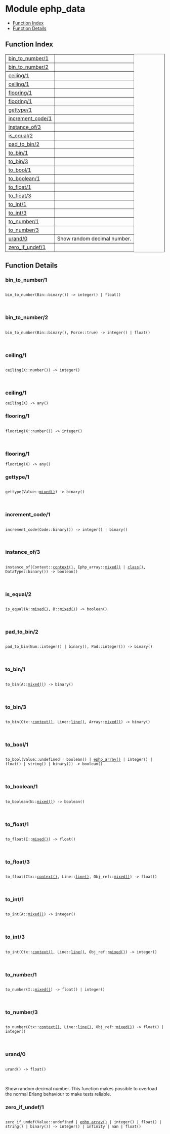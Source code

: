 

# Module ephp_data #
* [Function Index](#index)
* [Function Details](#functions)

<a name="index"></a>

## Function Index ##


<table width="100%" border="1" cellspacing="0" cellpadding="2" summary="function index"><tr><td valign="top"><a href="#bin_to_number-1">bin_to_number/1</a></td><td></td></tr><tr><td valign="top"><a href="#bin_to_number-2">bin_to_number/2</a></td><td></td></tr><tr><td valign="top"><a href="#ceiling-1">ceiling/1</a></td><td></td></tr><tr><td valign="top"><a href="#ceiling-1">ceiling/1</a></td><td></td></tr><tr><td valign="top"><a href="#flooring-1">flooring/1</a></td><td></td></tr><tr><td valign="top"><a href="#flooring-1">flooring/1</a></td><td></td></tr><tr><td valign="top"><a href="#gettype-1">gettype/1</a></td><td></td></tr><tr><td valign="top"><a href="#increment_code-1">increment_code/1</a></td><td></td></tr><tr><td valign="top"><a href="#instance_of-3">instance_of/3</a></td><td></td></tr><tr><td valign="top"><a href="#is_equal-2">is_equal/2</a></td><td></td></tr><tr><td valign="top"><a href="#pad_to_bin-2">pad_to_bin/2</a></td><td></td></tr><tr><td valign="top"><a href="#to_bin-1">to_bin/1</a></td><td></td></tr><tr><td valign="top"><a href="#to_bin-3">to_bin/3</a></td><td></td></tr><tr><td valign="top"><a href="#to_bool-1">to_bool/1</a></td><td></td></tr><tr><td valign="top"><a href="#to_boolean-1">to_boolean/1</a></td><td></td></tr><tr><td valign="top"><a href="#to_float-1">to_float/1</a></td><td></td></tr><tr><td valign="top"><a href="#to_float-3">to_float/3</a></td><td></td></tr><tr><td valign="top"><a href="#to_int-1">to_int/1</a></td><td></td></tr><tr><td valign="top"><a href="#to_int-3">to_int/3</a></td><td></td></tr><tr><td valign="top"><a href="#to_number-1">to_number/1</a></td><td></td></tr><tr><td valign="top"><a href="#to_number-3">to_number/3</a></td><td></td></tr><tr><td valign="top"><a href="#urand-0">urand/0</a></td><td>Show random decimal number.</td></tr><tr><td valign="top"><a href="#zero_if_undef-1">zero_if_undef/1</a></td><td></td></tr></table>


<a name="functions"></a>

## Function Details ##

<a name="bin_to_number-1"></a>

### bin_to_number/1 ###

<pre><code>
bin_to_number(Bin::binary()) -&gt; integer() | float()
</code></pre>
<br />

<a name="bin_to_number-2"></a>

### bin_to_number/2 ###

<pre><code>
bin_to_number(Bin::binary(), Force::true) -&gt; integer() | float()
</code></pre>
<br />

<a name="ceiling-1"></a>

### ceiling/1 ###

<pre><code>
ceiling(X::number()) -&gt; integer()
</code></pre>
<br />

<a name="ceiling-1"></a>

### ceiling/1 ###

`ceiling(X) -> any()`

<a name="flooring-1"></a>

### flooring/1 ###

<pre><code>
flooring(X::number()) -&gt; integer()
</code></pre>
<br />

<a name="flooring-1"></a>

### flooring/1 ###

`flooring(X) -> any()`

<a name="gettype-1"></a>

### gettype/1 ###

<pre><code>
gettype(Value::<a href="#type-mixed">mixed()</a>) -&gt; binary()
</code></pre>
<br />

<a name="increment_code-1"></a>

### increment_code/1 ###

<pre><code>
increment_code(Code::binary()) -&gt; integer() | binary()
</code></pre>
<br />

<a name="instance_of-3"></a>

### instance_of/3 ###

<pre><code>
instance_of(Context::<a href="#type-context">context()</a>, Ephp_array::<a href="#type-mixed">mixed()</a> | <a href="#type-class">class()</a>, DataType::binary()) -&gt; boolean()
</code></pre>
<br />

<a name="is_equal-2"></a>

### is_equal/2 ###

<pre><code>
is_equal(A::<a href="#type-mixed">mixed()</a>, B::<a href="#type-mixed">mixed()</a>) -&gt; boolean()
</code></pre>
<br />

<a name="pad_to_bin-2"></a>

### pad_to_bin/2 ###

<pre><code>
pad_to_bin(Num::integer() | binary(), Pad::integer()) -&gt; binary()
</code></pre>
<br />

<a name="to_bin-1"></a>

### to_bin/1 ###

<pre><code>
to_bin(A::<a href="#type-mixed">mixed()</a>) -&gt; binary()
</code></pre>
<br />

<a name="to_bin-3"></a>

### to_bin/3 ###

<pre><code>
to_bin(Ctx::<a href="#type-context">context()</a>, Line::<a href="#type-line">line()</a>, Array::<a href="#type-mixed">mixed()</a>) -&gt; binary()
</code></pre>
<br />

<a name="to_bool-1"></a>

### to_bool/1 ###

<pre><code>
to_bool(Value::undefined | boolean() | <a href="#type-ephp_array">ephp_array()</a> | integer() | float() | string() | binary()) -&gt; boolean()
</code></pre>
<br />

<a name="to_boolean-1"></a>

### to_boolean/1 ###

<pre><code>
to_boolean(N::<a href="#type-mixed">mixed()</a>) -&gt; boolean()
</code></pre>
<br />

<a name="to_float-1"></a>

### to_float/1 ###

<pre><code>
to_float(I::<a href="#type-mixed">mixed()</a>) -&gt; float()
</code></pre>
<br />

<a name="to_float-3"></a>

### to_float/3 ###

<pre><code>
to_float(Ctx::<a href="#type-context">context()</a>, Line::<a href="#type-line">line()</a>, Obj_ref::<a href="#type-mixed">mixed()</a>) -&gt; float()
</code></pre>
<br />

<a name="to_int-1"></a>

### to_int/1 ###

<pre><code>
to_int(A::<a href="#type-mixed">mixed()</a>) -&gt; integer()
</code></pre>
<br />

<a name="to_int-3"></a>

### to_int/3 ###

<pre><code>
to_int(Ctx::<a href="#type-context">context()</a>, Line::<a href="#type-line">line()</a>, Obj_ref::<a href="#type-mixed">mixed()</a>) -&gt; integer()
</code></pre>
<br />

<a name="to_number-1"></a>

### to_number/1 ###

<pre><code>
to_number(I::<a href="#type-mixed">mixed()</a>) -&gt; float() | integer()
</code></pre>
<br />

<a name="to_number-3"></a>

### to_number/3 ###

<pre><code>
to_number(Ctx::<a href="#type-context">context()</a>, Line::<a href="#type-line">line()</a>, Obj_ref::<a href="#type-mixed">mixed()</a>) -&gt; float() | integer()
</code></pre>
<br />

<a name="urand-0"></a>

### urand/0 ###

<pre><code>
urand() -&gt; float()
</code></pre>
<br />

Show random decimal number. This function makes possible to overload the
normal Erlang behaviour to make tests reliable.

<a name="zero_if_undef-1"></a>

### zero_if_undef/1 ###

<pre><code>
zero_if_undef(Value::undefined | <a href="#type-ephp_array">ephp_array()</a> | integer() | float() | string() | binary()) -&gt; integer() | infinity | nan | float()
</code></pre>
<br />

